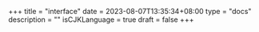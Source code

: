 +++
title = "interface"
date = 2023-08-07T13:35:34+08:00
type = "docs"
description = ""
isCJKLanguage = true
draft = false
+++